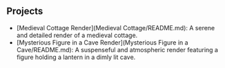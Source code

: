 ## Projects

- [Medieval Cottage Render](Medieval Cottage/README.md): A serene and detailed render of a medieval cottage.
- [Mysterious Figure in a Cave Render](Mysterious Figure in a Cave/README.md): A suspenseful and atmospheric render featuring a figure holding a lantern in a dimly lit cave.
